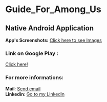 <h1> Guide_For_Among_Us </h1>
<h2>Native Android Application </h2>

<b>App's Screenshots:</b>
<a href="https://ibb.co/album/DP2Qsy?sort=name_asc&page=1&params_hidden%5Blist%5D=images&params_hidden%5Bfrom%5D=album&params_hidden%5Balbumid%5D=DP2Qsy">Click here to see Images</a>

<h3>Link on Google Play :</h3>
     <a href="https://play.google.com/store/apps/details?id=pro.guides.AmongUs&hl=en_US&gl=US">Click here!</a>

 
  
<h3>For more informations:</h3>
    <b>Mail</b>: <a href="mailto:OukhouyaMoussaab@gmail.com">Send email</a> <br>
    <b>Linkedin</b>: <a href="https://www.linkedin.com/in/oukhouyamoussaab/">Go to my Linkedin</a>

